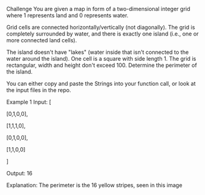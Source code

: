 Challenge
You are given a map in form of a two-dimensional integer grid where 1 represents land and 0 represents water.

Grid cells are connected horizontally/vertically (not diagonally). The grid is completely surrounded by water, and there is exactly one island (i.e., one or more connected land cells).

The island doesn't have "lakes" (water inside that isn't connected to the water around the island). One cell is a square with side length 1. The grid is rectangular, width and height don't exceed 100. Determine the perimeter of the island.

You can either copy and paste the Strings into your function call, or look at the input files in the repo.

Example 1
Input: [

[0,1,0,0],

[1,1,1,0],

[0,1,0,0],

[1,1,0,0]

]

Output: 16

Explanation: The perimeter is the 16 yellow stripes, seen in this image